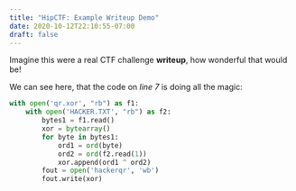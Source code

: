 ```yaml
---
title: "HipCTF: Example Writeup Demo"
date: 2020-10-12T22:10:55-07:00
draft: false
---
```


Imagine this were a real CTF challenge **writeup**, how wonderful that would be!

We can see here, that the code on _line 7_ is doing all the magic:

```python {linenos=table,hl_lines=[7]}
with open('qr.xor', "rb") as f1:
    with open('HACKER.TXT', "rb") as f2:
        bytes1 = f1.read()
        xor = bytearray()
        for byte in bytes1:
            ord1 = ord(byte)
            ord2 = ord(f2.read(1))
            xor.append(ord1 ^ ord2)
        fout = open('hackerqr', 'wb')
        fout.write(xor)
```
